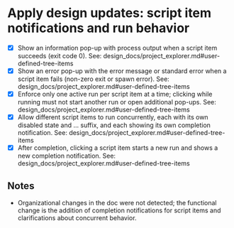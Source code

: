 # Apply design updates: script item notifications and run behavior

- [x] Show an information pop-up with process output when a script item succeeds (exit code 0). See: design_docs/project_explorer.md#user-defined-tree-items
- [x] Show an error pop-up with the error message or standard error when a script item fails (non-zero exit or spawn error). See: design_docs/project_explorer.md#user-defined-tree-items
- [x] Enforce only one active run per script item at a time; clicking while running must not start another run or open additional pop-ups. See: design_docs/project_explorer.md#user-defined-tree-items
- [x] Allow different script items to run concurrently, each with its own disabled state and ... suffix, and each showing its own completion notification. See: design_docs/project_explorer.md#user-defined-tree-items
- [x] After completion, clicking a script item starts a new run and shows a new completion notification. See: design_docs/project_explorer.md#user-defined-tree-items

## Notes
- Organizational changes in the doc were not detected; the functional change is the addition of completion notifications for script items and clarifications about concurrent behavior.
